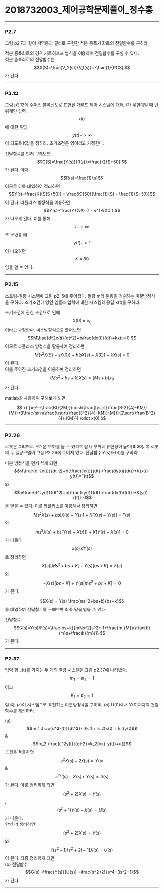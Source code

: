 # 2018732003_제어공학문제풀이_정수홍

---

### P2.7
그림 p2.7과 같이 저역통과 필터로 구현한 적분 증폭기 회로의 전달함수를 구하라

적분 증폭회로의 경우 키르히호프 법칙을 이용하여 전달합수를 구할 수 있다. <br>
적분 증폭회로의 전달함수는 $$G(S)=\frac{V_2(s)}{V_1(s)}=-\frac{1}{RCS} $$가 된다.

---

### P2.12 
그림 p2.12에 주어진 블록선도로 표현된 개루프 제어 시스템에 대해, t가 무한대일 때 단위계단 입력 $$r(t)$$에 대한 응답 $$y(t) ->\infty$$이 되도록 K값을 정하라. 초기조건은 영이라고 가정한다.

전달함수를 먼저 구해보면 $$G(S)=\frac{Y(s)}{R(s)}=\frac{K}{S+50} $$가 된다.
이때 $$R(s)=\frac{1}{s}$$이므로 이를 대입하여 정리하면 $$Y(s)=\frac{K}{S(S+50)} = \frac{K}{50}(\frac{1}{S} - \frac{1}{S+50})$$이 된다.
라플라스 방정식을 이용하면 $$Y(s)=\frac{K}{50} (1 - e^{-50t} ) $$가 나오게 된다.
이를 통해 $$t->\infty$$로 보냈을 때 $$y(t) -> 1$$이 나오려면 $$K = 50$$임을 알 수 있다.

---

### P2.15
스프링-질량 시스템이 그림 p2.15에 주어졌다. 질량 m의 운동을 기술하는 미분방정식을 구하라. 초기조건이 영인 임펄스 입력에 대한 시스템의 응답 x(t)를 구하라.

초기조건에 관한 조건으로 인해 $$X(0)=x_{0}$$이라고 가정한다.
미분방정식으로 풀어보면 $$M\frac{d^2x(t)}{dt^2}+b\frac{dx(t)}{dt}+kx(t)=0 $$이므로 라플라스 방정식을 활용하여 정리하면
$$M\bigg(s^2X(S)-sX(0)\bigg)+b\bigg(sX(s)-X(0)\bigg)+kX(s)=0$$이 된다.<br>
이를 주어진 초기조건을 이용하여 정리하면 
$$(Ms^2+bs+k)X(s)=(Ms+b)x_{0}$$가 된다.

matlab을 사용하여 구해보게 되면,

$$
 x(t)=e^-{\frac{Bt}{2M}}(cosh(\frac{t\sqrt{\frac{B^2}{4}-KM}}{M})+B\frac{sinh(\frac{t\sqrt{\frac{B^2}{4}-KM}}{M})}{2\sqrt{\frac{B^2}{4}-KM}}) \cdot x(0)
$$

---
### P2.26
로봇은 그리퍼로 무거운 부하를 들 수 있으며 팔각 부위의 유연성이 높다[6.20]. 이 로봇의 두 질량모델이 그림 P2.26에 주어져 있다. 전달함수 Y(s)/F(S)를 구하라.

미분 방정식을 먼저 적게 되면 $$M\frac{d^2x(t)}{dt^2}+b(\frac{dx(t)}{dt}-\frac{dy(t)}{dt})+K(x(t)-y(t))=F(t)$$ 와 $$m\frac{d^2y(t)}{dt^2}+b[\frac{dy(t)}{dt}-\frac{dx(t)}{dt}]+K[y(t)-x(t)]=0$$을 얻을 수 있다.
이를 라플라스를 이용해서 정리하면 $$Ms^2X(s)+bs[X(s)-Y(s)]+K[X(s)-Y(s)]=F(s)$$ 와 $$ms^2X(s)+bs[Y(s)-X(s)])+K[Y(s)-X(s)]=0$$가 나온다.
$$x(s)와 Y(s)$$로 정리하면 $$X(s)[Ms^2+bs+K]-Y(s)[bs+K]=F(s)$$ 와 $$-X(s)[bs+K]+Y(s)[ms^2+bs+K]=0 $$ 가 된다.

$$X(s) = Y(s) \frac{ms^2+bs+k}{bs+k}$$를 대입하여 전달함수를 구해보면 최종 답을 얻을 수 있다.

전달함수 $$G(s)=Y(s)/F(s)=\frac{bs+k}{mMs^2[s^2+(1+\frac{m}{M})(\frac{b}{m}s+\frac{k}{m})]} $$가 된다.

---

### P2.37
입력 힘 u(t)를 가지는 두 개의 질량 시스템을 그림 p2.37에 나타냈다. $$m_1=m_2=1$$이고 $$K_1=K_2=1$$일 때, (a)이 시스템으로 표현하는 미분방정식을 구하라. (b) U(S)에서 Y(S)까지의 전달함수를 계산하라.

(a) $$m_1 \frac{d^2x(t)}{dt^2}=-(k_1 + k_2)x(t) + k_2y(t)$$ & $$m_2 \frac{d^2y(t)}{dt^2}=k_2(x(t)-y(t))+u(t)$$
조건을 적용하면  $$s^2X(s) +2X(s) = Y(s) $$ & $$s^2Y(s)-X(s)+Y(s) = U(s) $$가 된다.
이를 정리하게 되면 $$(s^2+2)X(s)=Y(s)$$, $$(s^2+1)Y(s)-X(s)=U(s)$$가 나온다.<br>
한번 더 정리하면 $$(s^2+2)X(s)=Y(s)$$ 와 $$[(s^2+1)(s^2+2)-1]X(s)=U(s)$$이 된다.
최종 정리하게 되면 <br>(b) 전달함수 $$G(s) =\frac{Y(s)}{U(s)} =\frac{s^2+2}{s^4+3s^2+1}$$가 된다.

---
